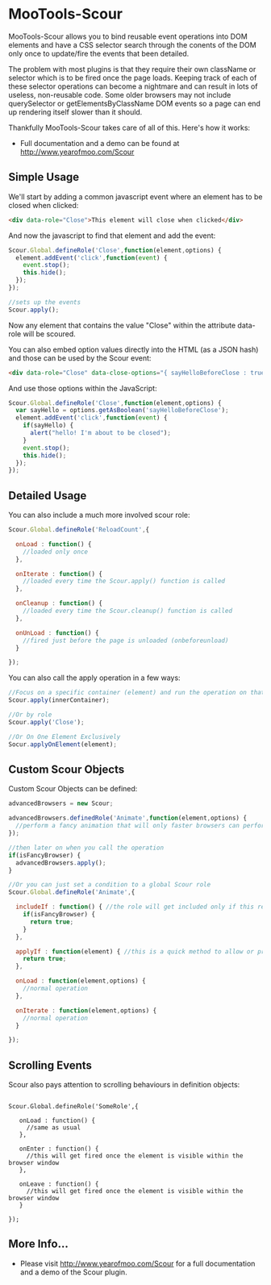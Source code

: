 # MooTools-Scour
MooTools-Scour allows you to bind reusable event operations into DOM elements and have a CSS selector search through the conents of the DOM only once to update/fire the events that been detailed.

The problem with most plugins is that they require their own className or selector which is to be fired once the page loads. Keeping track of each of these selector operations can become a nightmare and can result in lots of useless, non-reusable code. Some older browsers may not include querySelector or getElementsByClassName DOM events so a page can end up rendering itself slower than it should.

Thankfully MooTools-Scour takes care of all of this. Here's how it works:

* Full documentation and a demo can be found at http://www.yearofmoo.com/Scour

## Simple Usage

We'll start by adding a common javascript event where an element has to be closed when clicked:

```html
<div data-role="Close">This element will close when clicked</div>
```
And now the javascript to find that element and add the event:

```javascript
Scour.Global.defineRole('Close',function(element,options) {
  element.addEvent('click',function(event) {
    event.stop();
    this.hide();
  });
});

//sets up the events
Scour.apply();
```
Now any element that contains the value "Close" within the attribute data-role will be scoured.


You can also embed option values directly into the HTML (as a JSON hash) and those can be used by the Scour event:

```html
<div data-role="Close" data-close-options="{ sayHelloBeforeClose : true }">This element will close when clicked</div>
```

And use those options within the JavaScript:

```javascript
Scour.Global.defineRole('Close',function(element,options) {
  var sayHello = options.getAsBoolean('sayHelloBeforeClose');
  element.addEvent('click',function(event) {
    if(sayHello) {
      alert("hello! I'm about to be closed");
    }
    event.stop();
    this.hide();
  });
});
```


## Detailed Usage
You can also include a much more involved scour role:

```javascript
Scour.Global.defineRole('ReloadCount',{

  onLoad : function() {
    //loaded only once
  },

  onIterate : function() {
    //loaded every time the Scour.apply() function is called
  },

  onCleanup : function() {
    //loaded every time the Scour.cleanup() function is called
  },

  onUnLoad : function() {
    //fired just before the page is unloaded (onbeforeunload)
  }

});
```

You can also call the apply operation in a few ways:

```javascript
//Focus on a specific container (element) and run the operation on that and its children
Scour.apply(innerContainer);

//Or by role
Scour.apply('Close');

//Or On One Element Exclusively
Socur.applyOnElement(element);
```

## Custom Scour Objects

Custom Scour Objects can be defined:

```javascript
advancedBrowsers = new Scour;

advancedBrowsers.definedRole('Animate',function(element,options) {
  //perform a fancy animation that will only faster browsers can perform
});

//then later on when you call the operation
if(isFancyBrowser) {
  advancedBrowsers.apply();
}

//Or you can just set a condition to a global Scour role
Scour.Global.defineRole('Animate',{

  includeIf : function() { //the role will get included only if this returns true (if the method exists)
    if(isFancyBrowser) {
      return true;
    }
  },

  applyIf : function(element) { //this is a quick method to allow or prevent the onLoad or onIterate method from running every time
    return true;
  },

  onLoad : function(element,options) {
    //normal operation
  },

  onIterate : function(element,options) {
    //normal operation
  }

});

```

## Scrolling Events

Scour also pays attention to scrolling behaviours in definition objects:

```javascripts

Scour.Global.defineRole('SomeRole',{

   onLoad : function() {
     //same as usual
   },

   onEnter : function() {
     //this will get fired once the element is visible within the browser window
   },

   onLeave : function() {
     //this will get fired once the element is visible within the browser window
   }

});
```

## More Info...

* Please visit http://www.yearofmoo.com/Scour for a full documentation and a demo of the Scour plugin.
